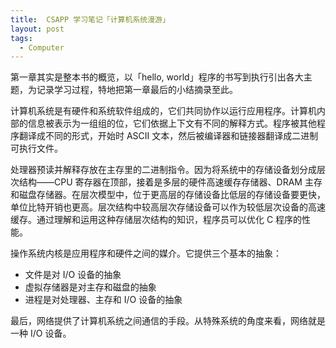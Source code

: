 ```yaml
---
title:  CSAPP 学习笔记「计算机系统漫游」
layout: post
tags:
  - Computer
---
```


第一章其实是整本书的概览，以「hello, world」程序的书写到执行引出各大主题，为记录学习过程，特地把第一章最后的小结摘录至此。

计算机系统是有硬件和系统软件组成的，它们共同协作以运行应用程序。计算机内部的信息被表示为一组组的位，它们依据上下文有不同的解释方式。程序被其他程序翻译成不同的形式，开始时 ASCII 文本，然后被编译器和链接器翻译成二进制可执行文件。

处理器预读并解释存放在主存里的二进制指令。因为将系统中的存储设备划分成层次结构——CPU 寄存器在顶部，接着是多层的硬件高速缓存存储器、DRAM 主存和磁盘存储器。在层次模型中，位于更高层的存储设备比低层的存储设备要更快，单位比特开销也更高。层次结构中较高层次存储设备可以作为较低层次设备的高速缓存。通过理解和运用这种存储层次结构的知识，程序员可以优化 C 程序的性能。

操作系统内核是应用程序和硬件之间的媒介。它提供三个基本的抽象：

- 文件是对 I/O 设备的抽象
- 虚拟存储器是对主存和磁盘的抽象
- 进程是对处理器、主存和 I/O 设备的抽象

最后，网络提供了计算机系统之间通信的手段。从特殊系统的角度来看，网络就是一种 I/O 设备。

